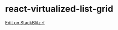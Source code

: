 # react-virtualized-list-grid

[Edit on StackBlitz ⚡️](https://stackblitz.com/edit/react-virtualized-list-grid)